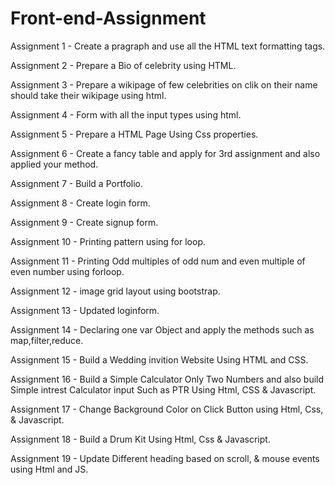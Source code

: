 # Front-end-Assignment

Assignment 1 - Create a pragraph and use all the HTML text formatting tags.

Assignment 2 - Prepare a Bio of celebrity using HTML.

Assignment 3 - Prepare a wikipage of few celebrities on clik on their name should take their wikipage using html.

Assignment 4 - Form with all the input types using html.

Assignment 5 - Prepare a HTML Page Using Css properties.

Assignment 6 - Create a fancy table and apply for 3rd assignment and also applied your method.

Assignment 7 - Build a Portfolio.

Assignment 8 - Create login form.

Assignment 9 - Create signup form.

Assignment 10 - Printing pattern using for loop.

Assignment 11 - Printing Odd multiples of odd num and even multiple of even number using forloop.

Assignment 12 - image grid layout using bootstrap.

Assignment 13 - Updated loginform.

Assignment 14 -  Declaring one var Object and apply the methods such as map,filter,reduce.

Assignment 15 - Build a Wedding invition Website Using HTML and CSS.

Assignment 16 - Build a Simple Calculator Only Two Numbers and also build Simple intrest Calculator input Such as PTR Using Html, CSS & Javascript.

Assignment 17 - Change Background Color on Click Button using Html, Css, & Javascript. 

Assignment 18 - Build a Drum Kit Using Html, Css & Javascript.

Assignment 19 - Update Different heading based on scroll, & mouse events using Html and JS.

